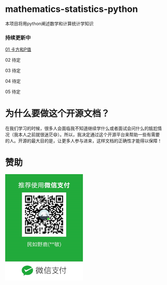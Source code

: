 # mathematics-statistics-python

本项目将用python阐述数学和计算统计学知识

### 持续更新中

[01 卡方和P值](https://github.com/duhanmin/mathematics-statistics-python/blob/master/01%20%E5%8D%A1%E6%96%B9%E5%92%8CP%E5%80%BC.py)

02 待定

03 待定

04 待定

05 待定

# 为什么要做这个开源文档？
在我们学习的时候，很多人会面临我不知道继续学什么或者面试会问什么的尴尬情况（我本人之前就很迷茫😄）。所以，我决定通过这个开源平台来帮助一些有需要的人。开源的最大目的是，让更多人参与进来，这样文档的正确性才能得以保障！

# 赞助
<img src="https://github.com/duhanmin/mathematics-statistics-python/blob/master/images/90f9a871536d5910cad6c10f0297fc7.jpg" width="250">
